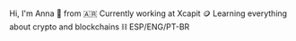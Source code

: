 Hi, I'm Anna 👋 from 🇦🇷 Currently working at Xcapit 🪙 Learning everything about crypto and blockchains ⛓️ ESP/ENG/PT-BR

<!---
Ponspythh/Ponspythh is a ✨ special ✨ repository because its `README.md` (this file) appears on your GitHub profile.
You can click the Preview link to take a look at your changes.
--->
